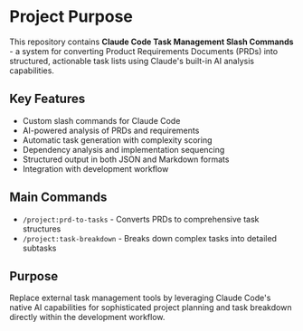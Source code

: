 # Project Purpose

This repository contains **Claude Code Task Management Slash Commands** - a system for converting Product Requirements Documents (PRDs) into structured, actionable task lists using Claude's built-in AI analysis capabilities.

## Key Features
- Custom slash commands for Claude Code
- AI-powered analysis of PRDs and requirements
- Automatic task generation with complexity scoring
- Dependency analysis and implementation sequencing
- Structured output in both JSON and Markdown formats
- Integration with development workflow

## Main Commands
- `/project:prd-to-tasks` - Converts PRDs to comprehensive task structures
- `/project:task-breakdown` - Breaks down complex tasks into detailed subtasks

## Purpose
Replace external task management tools by leveraging Claude Code's native AI capabilities for sophisticated project planning and task breakdown directly within the development workflow.